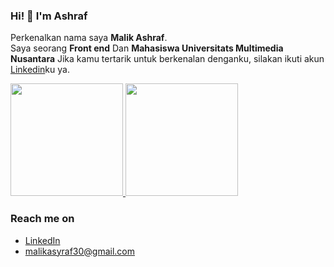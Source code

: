 ### Hi! 👋 I'm Ashraf
Perkenalkan nama saya **Malik Ashraf**.\
Saya seorang **Front end** Dan **Mahasiswa Universitats Multimedia Nusantara**
Jika kamu tertarik untuk berkenalan denganku, silakan ikuti akun [Linkedin](linkedin.com/in/sraf-malik-548504210/)ku ya.
 
<p align="left">
<a href="https://github.com/maliqessentials">
  <img height="180em" src="https://github-readme-stats-eight-theta.vercel.app/api?username=maliqessentials&show_icons=true&theme=algolia&include_all_commits=true&count_private=true"/>
  <img height="180em" src="https://github-readme-stats-eight-theta.vercel.app/api/top-langs/?username=maliqessentials&layout=compact&langs_count=8&theme=algolia"/>
</a>
</p>

### Reach me on
- <a href="https://linkedin.com/in/sraf-malik-548504210/">LinkedIn</a>
- malikasyraf30@gmail.com
